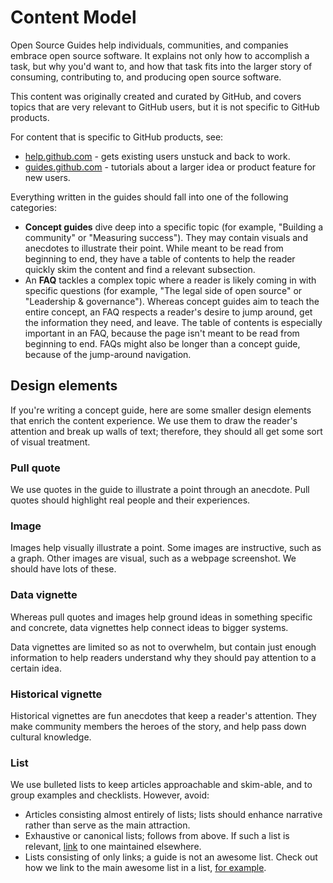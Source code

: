 # Content Model
Open Source Guides help individuals, communities, and companies embrace open source software. It explains not only how to accomplish a task, but why you'd want to, and how that task fits into the larger story of consuming, contributing to, and producing open source software.

This content was originally created and curated by GitHub, and covers topics that are very relevant to GitHub users, but it is not specific to GitHub products.

For content that is specific to GitHub products, see:

- [help.github.com](https://help.github.com) - gets existing users unstuck and back to work.
- [guides.github.com](https://guides.github.com) -  tutorials about a larger idea or product feature for new users.

Everything written in the guides should fall into one of the following categories:

- **Concept guides** dive deep into a specific topic (for example, "Building a community" or "Measuring success"). They may contain visuals and anecdotes to illustrate their point. While meant to be read from beginning to end, they have a table of contents to help the reader quickly skim the content and find a relevant subsection.
- An **FAQ** tackles a complex topic where a reader is likely coming in with specific questions (for example, "The legal side of open source" or "Leadership & governance"). Whereas concept guides aim to teach the entire concept, an FAQ respects a reader's desire to jump around, get the information they need, and leave. The table of contents is especially important in an FAQ, because the page isn't meant to be read from beginning to end. FAQs might also be longer than a concept guide, because of the jump-around navigation.

## Design elements

If you're writing a concept guide, here are some smaller design elements that enrich the content experience. We use them to draw the reader's attention and break up walls of text; therefore, they should all get some sort of visual treatment.

### Pull quote

We use quotes in the guide to illustrate a point through an anecdote. Pull quotes should highlight real people and their experiences.

### Image

Images help visually illustrate a point. Some images are instructive, such as a graph. Other images are visual, such as a webpage screenshot. We should have lots of these.

### Data vignette

Whereas pull quotes and images help ground ideas in something specific and concrete, data vignettes help connect ideas to bigger systems.

Data vignettes are limited so as not to overwhelm, but contain just enough information to help readers understand why they should pay attention to a certain idea.

### Historical vignette

Historical vignettes are fun anecdotes that keep a reader's attention. They make community members the heroes of the story, and help pass down cultural knowledge.

### List

We use bulleted lists to keep articles approachable and skim-able, and to group examples and checklists. However, avoid:

- Articles consisting almost entirely of lists; lists should enhance narrative rather than serve as the main attraction.
- Exhaustive or canonical lists; follows from above. If such a list is relevant, [link](styleguide.md#content-principles) to one maintained elsewhere.
- Lists consisting of only links; a guide is not an awesome list. Check out how we link to the main awesome list in a list, [for example](https://opensource.guide/how-to-contribute/#you-dont-just-have-to-work-on-software-projects).